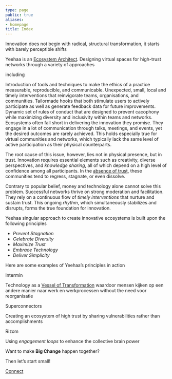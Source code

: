 ```yaml
---
type: page
public: true
aliases:
- homepage
title: Index
---
```


Innovation does not begin with radical, structural transformation, it starts with barely perceptible shifts


Yeehaa is an [Ecosystem Architect](../Ideas/Ecosystem%20Architecture.md). Designing virtual spaces for high-trust networks through a variety of approaches 

including

<Approach title="Value Driven Development">
	Introduction of tools and techniques to make the ethics of a practice measurable, reproducible, and communicable.
</Approach>
<Approach title="Vessel of Transformation">
	Unexpected, small, local and timely interventions that reinvigorate teams, organisations, and communities.
</Approach>
<Approach title="Engagement Loops">
	Tailormade hooks that both stimulate users to actively participate as well as generate feedback data for future improvements.
</Approach>
<Approach title="Organic Governance">
	Dynamic set of rules of conduct that are designed to prevent cacophony while maximizing diversity and inclusivity within teams and networks.
</Approach>
Ecosystems often fall short in delivering the innovation they promise. They engage in a lot of communication through talks, meetings, and events, yet the desired outcomes are rarely achieved. This holds especially true for virtual communities and networks, which typically lack the same level of active participation as their physical counterparts.

The root cause of this issue, however, lies not in physical presence, but in trust. Innovation requires essential elements such as creativity, diverse perspectives, and *knowledge sharing*, all of which depend on a high level of confidence among all participants. In the [absence of trust](../Posts/Fundamentals%20of%20Trust.md), these communities tend to regress, stagnate, or even dissolve.

Contrary to popular belief, money and technology alone cannot solve this problem. Successful networks thrive on strong moderation and facilitation. They rely on a continuous flow of *timely interventions* that nurture and sustain trust. This ongoing *rhythm*, which simultaneously stabilizes and disrupts, forms the true foundation for innovation.


Yeehaa singular approach to create innovative ecosystems is built upon the following principles

* *Prevent Stagnation*
* *Celebrate Diversity*
* *Maximize Trust*
* *Embrace Technology*
* *Deliver Simplicity*


Here are some examples of Yeehaa’s principles in action

Intermin

Technology as a [Vessel of Transformation](../Ideas/Vessel%20of%20Transformation.md) waardoor mensen kijken op een andere manier naar werk en werkprocessen without the need voor reorganisatie

Superconnectors

Creating an ecosystem of high trust by sharing vulnerabilities rather than accomplishments

Rizom

Using *engagement loops* to enhance the collective brain power


Want to make **Big Change** happen together?

Then let’s start small!

[Connect](/about)
